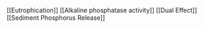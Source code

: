 [[Eutrophication]]
[[Alkaline phosphatase activity]]
[[Dual Effect]]
[[Sediment Phosphorus Release]]
